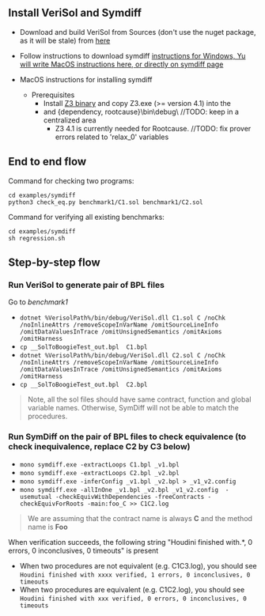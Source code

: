 ## Install VeriSol and Symdiff
* Download and build VeriSol from Sources (don't use the nuget package, as it will be stale) from [here](https://github.com/microsoft/verisol/blob/master/INSTALL.md)
* Follow instructions to download symdiff [instructions for Windows, Yu will write MacOS instructions here, or directly on symdiff page](https://github.com/boogie-org/symdiff/blob/master/docs/Documentation.md)

* MacOS instructions for installing symdiff
  * Prerequisites
    * Install [Z3 binary](https://github.com/Z3Prover/z3/releases) and copy Z3.exe (>= version 4.1) into the            
    * and {dependency, rootcause}\bin\debug\  //TODO: keep in a centralized area
	   * Z3 4.1 is currently needed for Rootcause. //TODO: fix prover errors related to 'relax_0' variables

## End to end flow

Command for checking two programs:
```
cd examples/symdiff
python3 check_eq.py benchmark1/C1.sol benchmark1/C2.sol
```

Command for verifying all existing benchmarks:
```
cd examples/symdiff
sh regression.sh
```
 
## Step-by-step flow
### Run VeriSol to generate pair of BPL files
Go to *benchmark1*
* `dotnet %VerisolPath%/bin/debug/VeriSol.dll C1.sol C /noChk /noInlineAttrs /removeScopeInVarName /omitSourceLineInfo /omitDataValuesInTrace /omitUnsignedSemantics /omitAxioms /omitHarness` 
* `cp __SolToBoogieTest_out.bpl  C1.bpl`
* `dotnet %VerisolPath%/bin/debug/VeriSol.dll C2.sol C /noChk /noInlineAttrs /removeScopeInVarName /omitSourceLineInfo /omitDataValuesInTrace /omitUnsignedSemantics /omitAxioms /omitHarness` 
* `cp __SolToBoogieTest_out.bpl  C2.bpl`

> Note, all the sol files should have same contract, function and global variable names. Otherwise, SymDiff will not be able to match the procedures. 

### Run SymDiff on the pair of BPL files to check equivalence (to check inequivalence, replace C2 by C3 below)
* `mono symdiff.exe -extractLoops C1.bpl _v1.bpl`
* `mono symdiff.exe -extractLoops C2.bpl _v2.bpl`
* `mono symdiff.exe -inferConfig _v1.bpl _v2.bpl > _v1_v2.config`
* `mono symdiff.exe -allInOne _v1.bpl _v2.bpl _v1_v2.config  -usemutual -checkEquivWithDependencies -freeContracts -checkEquivForRoots -main:foo_C >> C1C2.log`

>  We are assuming that the contract name is always **C** and the method name is **Foo**

When verification succeeds, the following string "Houdini finished with.*, 0 errors, 0 inconclusives, 0 timeouts" is present
   *  When two procedures are not equivalent (e.g. C1C3.log), you should see `Houdini finished with xxxx verified, 1 errors, 0 inconclusives, 0 timeouts`
   *  When two procedures are equivalent (e.g. C1C2.log), you should see `Houdini finished with xxx verified, 0 errors, 0 inconclusives, 0 timeouts`
